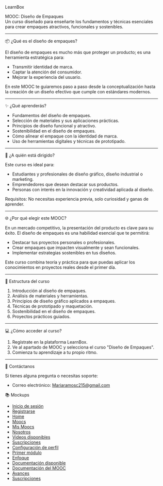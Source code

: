 LearnBox

 MOOC: Diseño de Empaques  
Un curso diseñado para enseñarte los fundamentos y técnicas esenciales para crear empaques atractivos, funcionales y sostenibles.

-----

 📦 ¿Qué es el diseño de empaques?

El diseño de empaques es mucho más que proteger un producto; es una herramienta estratégica para:  
- Transmitir identidad de marca.  
- Captar la atención del consumidor.  
- Mejorar la experiencia del usuario.

En este MOOC te guiaremos paso a paso desde la conceptualización hasta la creación de un diseño efectivo que cumple con estándares modernos.

-----

 ✨ ¿Qué aprenderás?

- Fundamentos del diseño de empaques.  
- Selección de materiales y sus aplicaciones prácticas.  
- Principios de diseño funcional y atractivo.  
- Sostenibilidad en el diseño de empaques.  
- Cómo alinear el empaque con la identidad de marca.  
- Uso de herramientas digitales y técnicas de prototipado.

-----

 🎯 ¿A quién está dirigido?

Este curso es ideal para:  
- Estudiantes y profesionales de diseño gráfico, diseño industrial o marketing.  
- Emprendedores que desean destacar sus productos.  
- Personas con interés en la innovación y creatividad aplicada al diseño.

Requisitos: No necesitas experiencia previa, solo curiosidad y ganas de aprender.  

-----

 🌐 ¿Por qué elegir este MOOC?

En un mercado competitivo, la presentación del producto es clave para su éxito. El diseño de empaques es una habilidad esencial que te permitirá:  
- Destacar tus proyectos personales o profesionales.  
- Crear empaques que impacten visualmente y sean funcionales.  
- Implementar estrategias sostenibles en tus diseños.

Este curso combina teoría y práctica para que puedas aplicar los conocimientos en proyectos reales desde el primer día.

-----

 📂 Estructura del curso

1. Introducción al diseño de empaques.  
2. Análisis de materiales y herramientas.  
3. Principios de diseño gráfico aplicados a empaques.  
4. Técnicas de prototipado y maquetación.  
5. Sostenibilidad en el diseño de empaques.  
6. Proyectos prácticos guiados.

-----

 💻 ¿Cómo acceder al curso?

1. Regístrate en la plataforma LearnBox.  
2. Ve al apartado de MOOC y selecciona el curso "Diseño de Empaques".  
3. Comienza tu aprendizaje a tu propio ritmo.  

-----

 📧 Contáctanos

Si tienes alguna pregunta o necesitas soporte:  
- Correo electrónico: Mariaramosc215@gmail.com 

📚 Mockups
- [Inicio de sesión](https://github.com/marianssby/bootstrap-react-2901775/blob/main/Curso-learn-box-dos/Inicio-de-sesion.css)
- [Registrarse](#)
- [Home](#)
- [Moocs](#)
- [Mis Moocs](#)
- [Nosotros](#)
- [Videos disponibles](#)
- [Suscripciones](#)
- [Configuración de perfil](#)
- [Primer módulo](#)
- [Enfoque](#)
- [Documentación disponible](#)
- [Documentación del MOOC](#)
- [Avances](#)
- [Suscripciones](#)
